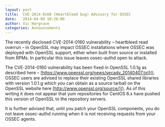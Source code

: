 ```yaml
---
layout: post
title:  CVE-2014-0160 (Heartbleed bug) Advisory for OSSEC
date:   2014-04-09 10:26:06
author: Vic Hargrave
categories: Announcements
---
```


The recently disclosed CVE-2014-0160 vulnerability – heartbleed read
overrun – in OpenSSL may impact OSSEC installations where OSSEC was
deployed with OpenSSL support, either when built from source or
installed from RPMs. In particular this issue leaves ossec-authd open to
attack.

The CVE-2014-0160 vulnerability has been fixed in OpenSSL 1.0.1g as
described here – [https://www.openssl.org/news/secadv_20140407.txt](). OSSEC
users are advised to replace their existing OpenSSL shared libraries
with version 1.0.1.g which you can obtain as a source tarball on the
OpenSSL website here [http://www.openssl.org/source/](). As of this writing
it does not appear that yum repositories for CentOS 6.x have pushed this
version of OpenSSL to the repository servers.

It is further advised that, until you patch your OpenSSL components, you
do not leave ossec-authd running when it is not receiving requests from
your OSSEC agents.
